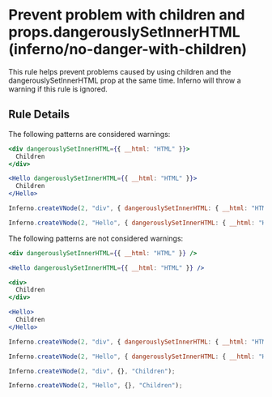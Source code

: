 # Prevent problem with children and props.dangerouslySetInnerHTML (inferno/no-danger-with-children)

This rule helps prevent problems caused by using children and the dangerouslySetInnerHTML prop at the same time.
Inferno will throw a warning if this rule is ignored.

## Rule Details

The following patterns are considered warnings:

```jsx
<div dangerouslySetInnerHTML={{ __html: "HTML" }}>
  Children
</div>

<Hello dangerouslySetInnerHTML={{ __html: "HTML" }}>
  Children
</Hello>

```

```js
Inferno.createVNode(2, "div", { dangerouslySetInnerHTML: { __html: "HTML" } }, "Children");

Inferno.createVNode(2, "Hello", { dangerouslySetInnerHTML: { __html: "HTML" } }, "Children");
```

The following patterns are not considered warnings:

```jsx
<div dangerouslySetInnerHTML={{ __html: "HTML" }} />

<Hello dangerouslySetInnerHTML={{ __html: "HTML" }} />

<div>
  Children
</div>

<Hello>
  Children
</Hello>

```

```js
Inferno.createVNode(2, "div", { dangerouslySetInnerHTML: { __html: "HTML" } });

Inferno.createVNode(2, "Hello", { dangerouslySetInnerHTML: { __html: "HTML" } });

Inferno.createVNode(2, "div", {}, "Children");

Inferno.createVNode(2, "Hello", {}, "Children");
```

